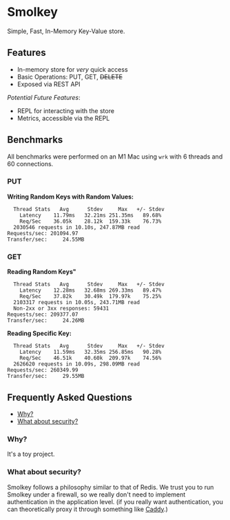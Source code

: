 # Smolkey
Simple, Fast, In-Memory Key-Value store.

## Features
- In-memory store for *very* quick access
- Basic Operations: PUT, GET, ~~DELETE~~
- Exposed via REST API

*Potential Future Features*:
- REPL for interacting with the store
- Metrics, accessible via the REPL

## Benchmarks
All benchmarks were performed on an M1 Mac using `wrk` with 6 threads and 60 connections.

### PUT
**Writing Random Keys with Random Values:**
```
  Thread Stats   Avg      Stdev     Max   +/- Stdev
    Latency    11.79ms   32.21ms 251.35ms   89.68%
    Req/Sec    36.05k    28.12k  159.33k    76.73%
  2030546 requests in 10.10s, 247.87MB read
Requests/sec: 201094.97
Transfer/sec:     24.55MB
```

### GET
**Reading Random Keys"**
```
  Thread Stats   Avg      Stdev     Max   +/- Stdev
    Latency    12.28ms   32.68ms 269.33ms   89.47%
    Req/Sec    37.82k    30.49k  179.97k    75.25%
  2103317 requests in 10.05s, 243.71MB read
  Non-2xx or 3xx responses: 59431
Requests/sec: 209377.07
Transfer/sec:     24.26MB
```

**Reading Specific Key:**
```
  Thread Stats   Avg      Stdev     Max   +/- Stdev
    Latency    11.59ms   32.35ms 256.85ms   90.28%
    Req/Sec    46.51k    40.60k  209.97k    74.56%
  2626620 requests in 10.09s, 298.09MB read
Requests/sec: 260349.99
Transfer/sec:     29.55MB
```

## Frequently Asked Questions
- [Why?](#why)
- [What about security?](#what-about-security)

### Why?
It's a toy project.

### What about security?
Smolkey follows a philosophy similar to that of Redis. We trust you to run
Smolkey under a firewall, so we really don't need to implement authentication
in the application level. (if you really want authentication, you can
theoretically proxy it through something like
[Caddy](https://caddyserver.com/).)
